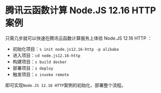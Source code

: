 # 腾讯云函数计算 Node.JS 12.16 HTTP 案例

只需几步就可以快速在腾讯云函数计算服务上体验 Node.JS 12.16 HTTP ：

- 初始化项目：`s init node.js12.16-http -p alibaba`
- 进入项目：`cd node.js12.16-http`
- 构建项目：`s build docker`
- 部署项目：`s deploy`
- 触发项目：`s invoke remote`

即可实现`Node.JS 12.16 HTTP`案例的初始化、部署整个流程。
